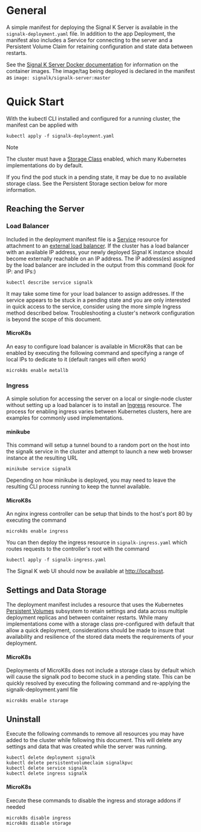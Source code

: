 # General

A simple manifest for deploying the Signal K Server is available in the `signalk-deployment.yaml` file.  In addition to the app Deployment, the manifest also includes a Service for connecting to the server and a Persistent Volume Claim for retaining configuration and state data between restarts.

See the [Signal K Server Docker documentation](https://github.com/SignalK/signalk-server/blob/master/docker/README.md) for information on the container images.  The image/tag being deployed is declared in the manifest as `image: signalk/signalk-server:master`

# Quick Start

With the kubectl CLI installed and configured for a running cluster, the manifest can be applied with

```
kubectl apply -f signalk-deployment.yaml
```

> [!NOTE]  
> The cluster must have a [Storage Class](https://kubernetes.io/docs/concepts/storage/storage-classes/) enabled, which many Kubernetes implementations do by default.
>
> If you find the pod stuck in a pending state, it may be due to no available storage class.  See the Persistent Storage section below for more information.


## Reaching the Server

### Load Balancer

Included in the deployment manifest file is a [Service](https://kubernetes.io/docs/concepts/services-networking/service/) resource for attachment to an [external load balancer](https://kubernetes.io/docs/tasks/access-application-cluster/create-external-load-balancer/).  If the cluster has a load balancer with an available IP address, your newly deployed Signal K instance should become externally reachable on an IP address.  The IP address(es) assigned by the load balancer are included in the output from this command (look for IP: and IPs:)

```kubectl describe service signalk```

It may take some time for your load balancer to assign addresses.  If the service appears to be stuck in a pending state and you are only interested in quick access to the service, consider using the more simple Ingress method described below.  Troubleshooting a cluster's network configuration is beyond the scope of this document.

#### MicroK8s

An easy to configure load balancer is available in MicroK8s that can be enabled by executing the following command and specifying a range of local IPs to dedicate to it (default ranges will often work)

```microk8s enable metallb```

### Ingress

A simple solution for accessing the server on a local or single-node cluster without setting up a load balancer is to install an [Ingress](https://kubernetes.io/docs/concepts/services-networking/ingress/) resource.  The process for enabling ingress varies between Kubernetes clusters, here are examples for commonly used implementations.

#### minikube

This command will setup a tunnel bound to a random port on the host into the signalk service in the cluster and attempt to launch a new web browser instance at the resulting URL

```minikube service signalk```

Depending on how minikube is deployed, you may need to leave the resulting CLI process running to keep the tunnel available.

#### MicroK8s

An nginx ingress controller can be setup that binds to the host's port 80 by executing the command

```microk8s enable ingress```

You can then deploy the ingress resource in `signalk-ingress.yaml` which routes requests to the controller's root with the command

```kubectl apply -f signalk-ingress.yaml```

The Signal K web UI should now be available at [http://localhost](http://localhost).


## Settings and Data Storage

The deployment manifest includes a resource that uses the Kubernetes [Persistent Volumes](https://kubernetes.io/docs/concepts/storage/persistent-volumes/) subsystem to retain settings and data across multiple deployment replicas and between container restarts.  While many implementations come with a storage class pre-configured with default that allow a quick deployment, considerations should be made to insure that availability and resilience of the stored data meets the requirements of your deployment.

#### MicroK8s

Deployments of MicroK8s does not include a storage class by default which will cause the signalk pod to become stuck in a pending state.  This can be quickly resolved by executing the following command and re-applying the signalk-deployment.yaml file

```microk8s enable storage```


## Uninstall

Execute the following commands to remove all resources you may have added to the cluster while following this document.  This will delete any settings and data that was created while the server was running.

```
kubectl delete deployment signalk
kubectl delete persistentvolumeclaim signalkpvc
kubectl delete service signalk
kubectl delete ingress signalk
```

#### MicroK8s

Execute these commands to disable the ingress and storage addons if needed

```
microk8s disable ingress
microk8s disable storage
```
